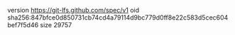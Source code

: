 version https://git-lfs.github.com/spec/v1
oid sha256:847bfce0d850731cb74cd4a79114d9bc779d0ff8e22c583d5cec604bef7f5d46
size 29757
